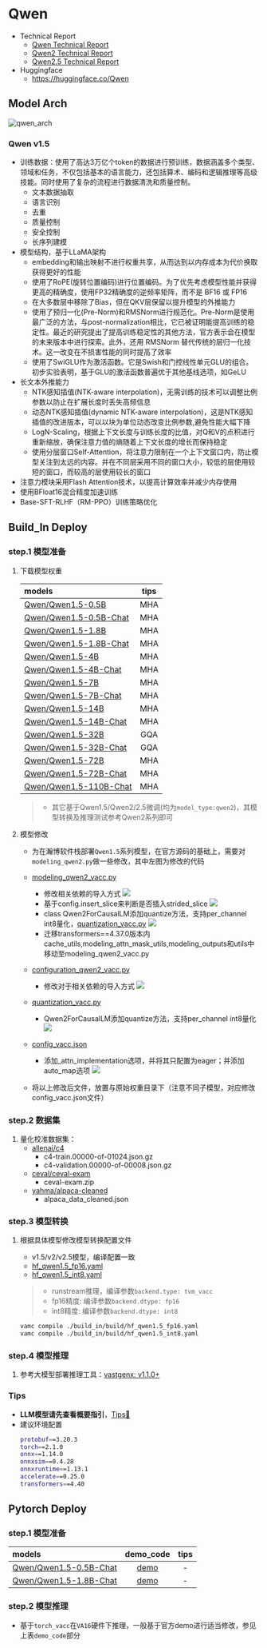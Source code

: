 # Qwen

- Technical Report
    - [Qwen Technical Report](https://arxiv.org/abs/2309.16609)
    - [Qwen2 Technical Report](https://arxiv.org/abs/2407.10671)
    - [Qwen2.5 Technical Report](https://arxiv.org/abs/2412.15115)
- Huggingface
    - https://huggingface.co/Qwen


## Model Arch

![qwen_arch](../../images/llm/qwen/qwen_arch.png)

### Qwen v1.5
- 训练数据：使用了高达3万亿个token的数据进行预训练，数据涵盖多个类型、领域和任务，不仅包括基本的语言能力，还包括算术、编码和逻辑推理等高级技能。同时使用了复杂的流程进行数据清洗和质量控制。
    - 文本数据抽取
    - 语言识别
    - 去重
    - 质量控制
    - 安全控制
    - 长序列建模
- 模型结构，基于LLaMA架构
    - embedding和输出映射不进行权重共享，从而达到以内存成本为代价换取获得更好的性能
    - 使用了RoPE(旋转位置编码)进行位置编码。为了优先考虑模型性能并获得更高的精确度，使用FP32精确度的逆频率矩阵，而不是 BF16 或 FP16
    - 在大多数层中移除了Bias，但在QKV层保留以提升模型的外推能力
    - 使用了预归一化(Pre-Norm)和RMSNorm进行规范化。Pre-Norm是使用最广泛的方法，与post-normalization相比，它已被证明能提高训练的稳定性。最近的研究提出了提高训练稳定性的其他方法，官方表示会在模型的未来版本中进行探索。此外，还用 RMSNorm 替代传统的层归一化技术。这一改变在不损害性能的同时提高了效率
    - 使用了SwiGLU作为激活函数。它是Swish和门控线性单元GLU的组合。初步实验表明，基于GLU的激活函数普遍优于其他基线选项，如GeLU
- 长文本外推能力
    - NTK感知插值(NTK-aware interpolation)，无需训练的技术可以调整比例参数以防止在扩展长度时丢失高频信息
    - 动态NTK感知插值(dynamic NTK-aware interpolation)，这是NTK感知插值的改进版本，可以以块为单位动态改变比例参数,避免性能大幅下降
    - LogN-Scaling，根据上下文长度与训练长度的比值，对Q和V的点积进行重新缩放，确保注意力值的熵随着上下文长度的增长而保持稳定
    - 使用分层窗口Self-Attention，将注意力限制在一个上下文窗口内，防止模型关注到太远的内容。并在不同层采用不同的窗口大小，较低的层使用较短的窗口，而较高的层使用较长的窗口
- 注意力模块采用Flash Attention技术，以提高计算效率并减少内存使用
- 使用BFloat16混合精度加速训练
- Base-SFT-RLHF（RM-PPO）训练策略优化


## Build_In Deploy

### step.1 模型准备

1. 下载模型权重

    | models | tips |
    | :---   | :--: |
    | [Qwen/Qwen1.5-0.5B](https://hf-mirror.com/Qwen/Qwen1.5-0.5B) |  MHA |
    | [Qwen/Qwen1.5-0.5B-Chat](https://hf-mirror.com/Qwen/Qwen1.5-0.5B-Chat) |  MHA |
    | [Qwen/Qwen1.5-1.8B](https://hf-mirror.com/Qwen/Qwen1.5-1.8B) |  MHA |
    | [Qwen/Qwen1.5-1.8B-Chat](https://hf-mirror.com/Qwen/Qwen1.5-1.8B-Chat) |  MHA |
    | [Qwen/Qwen1.5-4B](https://hf-mirror.com/Qwen/Qwen1.5-4B) |  MHA |
    | [Qwen/Qwen1.5-4B-Chat](https://hf-mirror.com/Qwen/Qwen1.5-4B-Chat) |  MHA |
    | [Qwen/Qwen1.5-7B](https://hf-mirror.com/Qwen/Qwen1.5-7B) |  MHA |
    | [Qwen/Qwen1.5-7B-Chat](https://hf-mirror.com/Qwen/Qwen1.5-7B-Chat) |  MHA |
    | [Qwen/Qwen1.5-14B](https://hf-mirror.com/Qwen/Qwen1.5-14B) |  MHA |
    | [Qwen/Qwen1.5-14B-Chat](https://hf-mirror.com/Qwen/Qwen1.5-14B-Chat) |  MHA |
    | [Qwen/Qwen1.5-32B](https://hf-mirror.com/Qwen/Qwen1.5-32B) |  GQA |
    | [Qwen/Qwen1.5-32B-Chat](https://hf-mirror.com/Qwen/Qwen1.5-32B-Chat) |  GQA |
    | [Qwen/Qwen1.5-72B](https://hf-mirror.com/Qwen/Qwen1.5-72B) |  MHA |
    | [Qwen/Qwen1.5-72B-Chat](https://hf-mirror.com/Qwen/Qwen1.5-72B-Chat) |  MHA |
    | [Qwen/Qwen1.5-110B-Chat](https://hf-mirror.com/Qwen/Qwen1.5-110B-Chat) |  MHA |

    > - 其它基于Qwen1.5/Qwen2/2.5微调(均为`model_type:qwen2`)，其模型转换及推理测试参考Qwen2系列即可


2. 模型修改
    - 为在瀚博软件栈部署`Qwen1.5`系列模型，在官方源码的基础上，需要对`modeling_qwen2.py`做一些修改，其中左图为修改的代码
    - [modeling_qwen2_vacc.py](./build_in/source_code/modeling_qwen2_vacc.py)
        - 修改相关依赖的导入方式
        ![](../../images/llm/qwen/Snipaste_2024-04-11_14-10-36.png)
        - 基于config.insert_slice来判断是否插入strided_slice
        ![](../../images/llm/qwen/Snipaste_2024-04-15_17-26-31.png)
        - class Qwen2ForCausalLM添加quantize方法，支持per_channel int8量化，[quantization_vacc.py](./build_in/source_code/quantization_vacc.py)
        ![](../../images/llm/qwen/Snipaste_2024-04-15_17-29-26.png)
        - 迁移transformers==4.37.0版本内cache_utils,modeling_attn_mask_utils,modeling_outputs和utils中移动至modeling_qwen2_vacc.py

    - [configuration_qwen2_vacc.py](./build_in/source_code/configuration_qwen2_vacc.py)
        - 修改对于相关依赖的导入方式
        ![](../../images/llm/qwen/Snipaste_2024-04-15_17-31-20.png)
    - [quantization_vacc.py](./build_in/source_code/quantization_vacc.py)
        - Qwen2ForCausalLM添加quantize方法，支持per_channel int8量化
        ![](../../images/llm/qwen/Snipaste_2025-03-20_20-10-41.png)
    - [config_vacc.json](./build_in/source_code/config_vacc.json)
        - 添加_attn_implementation选项，并将其只配置为eager；并添加auto_map选项
        ![](../../images/llm/qwen/Snipaste_2024-04-15_17-34-02.png)
    - 将以上修改后文件，放置与原始权重目录下（注意不同子模型，对应修改config_vacc.json文件）

### step.2 数据集

1. 量化校准数据集：
    - [allenai/c4](https://hf-mirror.com/datasets/allenai/c4/tree/main/en)
        - c4-train.00000-of-01024.json.gz
        - c4-validation.00000-of-00008.json.gz
    - [ceval/ceval-exam](https://hf-mirror.com/datasets/ceval/ceval-exam/tree/main)
        - ceval-exam.zip
    - [yahma/alpaca-cleaned](https://hf-mirror.com/datasets/yahma/alpaca-cleaned/tree/main)
        - alpaca_data_cleaned.json

### step.3 模型转换
1. 根据具体模型修改模型转换配置文件
    - v1.5/v2/v2.5模型，编译配置一致
    - [hf_qwen1.5_fp16.yaml](./build_in/build/hf_qwen1.5_fp16.yaml)
    - [hf_qwen1.5_int8.yaml](./build_in/build/hf_qwen1.5_int8.yaml)

    > - runstream推理，编译参数`backend.type: tvm_vacc`
    > - fp16精度: 编译参数`backend.dtype: fp16`
    > - int8精度: 编译参数`backend.dtype: int8`
    
    ```bash
    vamc compile ./build_in/build/hf_qwen1.5_fp16.yaml
    vamc compile ./build_in/build/hf_qwen1.5_int8.yaml
    ```


### step.4 模型推理
1. 参考大模型部署推理工具：[vastgenx: v1.1.0+](../../docs/vastgenx/README.md)

### Tips
- **LLM模型请先查看概要指引**，[Tips🔔](../README.md)
- 建议环境配置
    ```bash
    protobuf==3.20.3
    torch==2.1.0
    onnx==1.14.0
    onnxsim==0.4.28
    onnxruntime==1.13.1
    accelerate==0.25.0
    transformers==4.40
    ```

## Pytorch Deploy

### step.1 模型准备
|  models |    demo_code    | tips |
| :------ | :------: | :------: | 
|[Qwen/Qwen1.5-0.5B-Chat](https://hf-mirror.com/Qwen/Qwen1.5-0.5B-Chat) | [demo](./pytorch/demo/qwen1.5.py) | - |
|[Qwen/Qwen1.5-1.8B-Chat](https://hf-mirror.com/Qwen/Qwen1.5-1.8B-Chat) | [demo](./pytorch/demo/qwen1.5.py) | - |

### step.2 模型推理
- 基于`torch_vacc`在`VA16`硬件下推理，一般基于官方demo进行适当修改，参见上表`demo_code`部分
